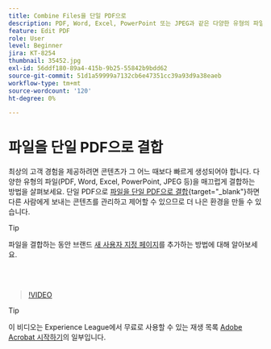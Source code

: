 ```yaml
---
title: Combine Files을 단일 PDF으로
description: PDF, Word, Excel, PowerPoint 또는 JPEG과 같은 다양한 유형의 파일을 단일 PDF으로 결합
feature: Edit PDF
role: User
level: Beginner
jira: KT-8254
thumbnail: 35452.jpg
exl-id: 56ddf180-89a4-415b-9b25-55842b9bdd62
source-git-commit: 51d1a59999a7132cb6e47351cc39a93d9a38eaeb
workflow-type: tm+mt
source-wordcount: '120'
ht-degree: 0%

---
```


# 파일을 단일 PDF으로 결합

최상의 고객 경험을 제공하려면 콘텐츠가 그 어느 때보다 빠르게 생성되어야 합니다. 다양한 유형의 파일(PDF, Word, Excel, PowerPoint, JPEG 등)을 매끄럽게 결합하는 방법을 살펴보세요. 단일 PDF으로 [파일을 단일 PDF으로 결합](https://www.adobe.com/kr/acrobat/online/merge-pdf.html){target="_blank"}하면 다른 사람에게 보내는 콘텐츠를 관리하고 제어할 수 있으므로 더 나은 환경을 만들 수 있습니다.

>[!TIP]
>
>파일을 결합하는 동안 브랜드 [새 사용자 지정 페이지](add-custom-page.md)를 추가하는 방법에 대해 알아보세요.

<br> 

>[!VIDEO](https://video.tv.adobe.com/v/35452?quality=12&learn=on&hidetitle=true)

>[!TIP]
>
>이 비디오는 Experience League에서 무료로 사용할 수 있는 재생 목록 [Adobe Acrobat 시작하기](https://experienceleague.adobe.com/ko/playlists/acrobat-get-started-business-users)의 일부입니다.
